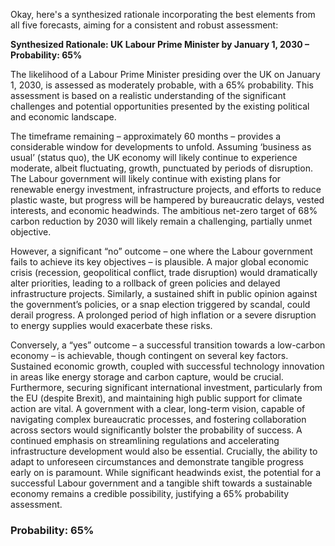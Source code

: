 Okay, here's a synthesized rationale incorporating the best elements from all five forecasts, aiming for a consistent and robust assessment:

**Synthesized Rationale: UK Labour Prime Minister by January 1, 2030 – Probability: 65%**

The likelihood of a Labour Prime Minister presiding over the UK on January 1, 2030, is assessed as moderately probable, with a 65% probability. This assessment is based on a realistic understanding of the significant challenges and potential opportunities presented by the existing political and economic landscape.

The timeframe remaining – approximately 60 months – provides a considerable window for developments to unfold.  Assuming ‘business as usual’ (status quo), the UK economy will likely continue to experience moderate, albeit fluctuating, growth, punctuated by periods of disruption. The Labour government will likely continue with existing plans for renewable energy investment, infrastructure projects, and efforts to reduce plastic waste, but progress will be hampered by bureaucratic delays, vested interests, and economic headwinds. The ambitious net-zero target of 68% carbon reduction by 2030 will likely remain a challenging, partially unmet objective.

However, a significant “no” outcome – one where the Labour government fails to achieve its key objectives – is plausible. A major global economic crisis (recession, geopolitical conflict, trade disruption) would dramatically alter priorities, leading to a rollback of green policies and delayed infrastructure projects. Similarly, a sustained shift in public opinion against the government’s policies, or a snap election triggered by scandal, could derail progress.  A prolonged period of high inflation or a severe disruption to energy supplies would exacerbate these risks.

Conversely, a “yes” outcome – a successful transition towards a low-carbon economy – is achievable, though contingent on several key factors. Sustained economic growth, coupled with successful technology innovation in areas like energy storage and carbon capture, would be crucial. Furthermore, securing significant international investment, particularly from the EU (despite Brexit), and maintaining high public support for climate action are vital.  A government with a clear, long-term vision, capable of navigating complex bureaucratic processes, and fostering collaboration across sectors would significantly bolster the probability of success.  A continued emphasis on streamlining regulations and accelerating infrastructure development would also be essential.  Crucially, the ability to adapt to unforeseen circumstances and demonstrate tangible progress early on is paramount.  While significant headwinds exist, the potential for a successful Labour government and a tangible shift towards a sustainable economy remains a credible possibility, justifying a 65% probability assessment.


### Probability: 65%